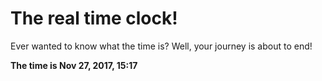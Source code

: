 # The real time clock!

Ever wanted to know what the time is? Well, your journey is about to end!

**The time is Nov 27, 2017, 15:17**